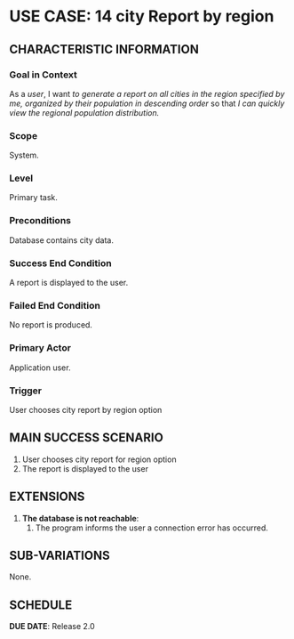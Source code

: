 # USE CASE: 14 city Report by region
## CHARACTERISTIC INFORMATION

### Goal in Context

As a *user*, I want *to generate a report on all cities in the region specified by me, organized by their population in descending order* so that *I can quickly view the regional population distribution.*

### Scope

System.

### Level

Primary task.

### Preconditions

Database contains city data.

### Success End Condition

A report is displayed to the user.

### Failed End Condition

No report is produced.

### Primary Actor

Application user.

### Trigger

User chooses city report by region option

## MAIN SUCCESS SCENARIO

1. User chooses city report for region option
2. The report is displayed to the user

## EXTENSIONS

1. **The database is not reachable**:
    1. The program informs the user a connection error has occurred.

## SUB-VARIATIONS

None.

## SCHEDULE

**DUE DATE**: Release 2.0